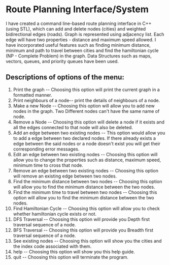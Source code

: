 # Route Planning Interface/System
I have created a command line-based route planning interface in C++ (using STL), which can add and delete nodes (cities) and weighted bidirectional edges (roads). Graph is represented using adjacency list. Each edge will have two properties - distance and maximum speed allowed. I have incorporated useful features such as finding minimum distance, minimum and path to travel between cities and find the hamiltonian cycle (NP - Complete Problem) in the graph. Data Structures such as maps, vectors, queues, and priority queues have been used.

## Descriptions of options of the menu:
1. Print the graph -- Choosing this option will print the current graph in a formatted manner.
2. Print neighbours of a node-- print the details of neighbours of a node.
3. Make a new Node -- Choosing this option will allow you to add new nodes in the graph. Two Different nodes can't have the same name of node.
4. Remove a Node -- Choosing this option will delete a node if it exists and all the edges connected to that node will also be deleted.
5. Add an edge between two existing nodes -- This option would allow you to add a edge between two declared nodes. If there already exists a edge between the said nodes or a node doesn't exist you will get their corresponding error messages.
6. Edit an edge between two existing nodes -- Choosing this option will allow you to change the properties such as distance, maximum speed, minimum time to cross that node.
7. Remove an edge between two existing nodes -- Choosing this option will remove an existing edge between two nodes.
8. Find the minimum distance between two nodes -- Choosing this option will allow you to find the minimum distance between the two nodes.
9. Find the minimum time to travel between two nodes -- Choosing this option will allow you to find the minimum distance between the two nodes.
10. Find Hamiltonian Cycle -- Choosing this option will allow you to check whether hamiltonian cycle exists or not.
11. DFS Traversal -- Choosing this option will provide you Depth first traversal sequence of a node.
12. BFS Traversal -- Choosing this option will provide you Breadth first traversal sequence of a node.
13. See existing nodes -- Choosing this option will show you the cities and the index code associated with them.
14. help -- Choosing this option will show you this help guide.
15. quit -- Choosing this option will terminate the program.
